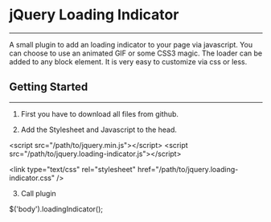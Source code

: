 # jQuery Loading Indicator

* * *

A small plugin to add an loading indicator to your page via javascript. You can choose to use an animated GIF or some CSS3 magic. The loader can be added to any block element. It is very easy to customize via css or less.

## Getting Started

* * *

1. First you have to download all files from github.

2. Add the Stylesheet and Javascript to the head.

&lt;script src=&quot;/path/to/jquery.min.js&quot;&gt;&lt;/script&gt;
&lt;script src=&quot;/path/to/jquery.loading-indicator.js&quot;&gt;&lt;/script&gt;

&lt;link type=&quot;text/css&quot; rel=&quot;stylesheet&quot; href=&quot;/path/to/jquery.loading-indicator.css&quot; /&gt;

3. Call plugin

$('body').loadingIndicator();
